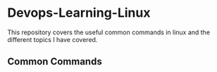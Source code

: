 # Devops-Learning-Linux
This repository covers the useful common commands in linux and the different topics I have covered.
## Common Commands

